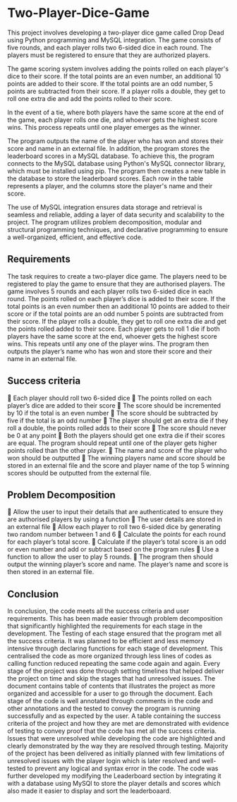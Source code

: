 # Two-Player-Dice-Game

This project involves developing a two-player dice game called Drop Dead using Python programming and MySQL integration. The game consists of five rounds, and each player rolls two 6-sided dice in each round. The players must be registered to ensure that they are authorized players.

The game scoring system involves adding the points rolled on each player's dice to their score. If the total points are an even number, an additional 10 points are added to their score. If the total points are an odd number, 5 points are subtracted from their score. If a player rolls a double, they get to roll one extra die and add the points rolled to their score.

In the event of a tie, where both players have the same score at the end of the game, each player rolls one die, and whoever gets the highest score wins. This process repeats until one player emerges as the winner.

The program outputs the name of the player who has won and stores their score and name in an external file. In addition, the program stores the leaderboard scores in a MySQL database. To achieve this, the program connects to the MySQL database using Python's MySQL connector library, which must be installed using pip. The program then creates a new table in the database to store the leaderboard scores. Each row in the table represents a player, and the columns store the player's name and their score.

The use of MySQL integration ensures data storage and retrieval is seamless and reliable, adding a layer of data security and scalability to the project. The program utilizes problem decomposition, modular and structural programming techniques, and declarative programming to ensure a well-organized, efficient, and effective code.


## Requirements

The task requires to create a two-player dice game. The players need to be registered to play the game to ensure that they are authorised players. The game involves 5 rounds and each player rolls two 6-sided dice in each round. The points rolled on each player’s dice is added to their score. If the total points is an even number then an additional 10 points are added to their score or if the total points are an odd number 5 points are subtracted from their score. If the player rolls a double, they get to roll one extra die and get the points rolled added to their score. Each player gets to roll 1 die if both players have the same score at the end, whoever gets the highest score wins. This repeats until any one of the player wins. The program then outputs the player’s name who has won and store their score and their name in an external file. 

## Success criteria 

	Each player should roll two 6-sided dice
	The points rolled on each player’s dice are added to their score
	The score should be incremented by 10 if the total is an even number
	The score should be subtracted by five if the total is an odd number
	The player should get an extra die if they roll a double,  the points rolled adds to their score
	The score should never be 0 at any point
	Both the players should get one extra die if their scores are equal. The program should repeat until one of the player gets higher points rolled than the other player. 
	The name and score of the player who won should be outputted
	The winning players name and score should be stored in an external file and the score and player name of the top 5 winning scores should be outputted from the external file. 

## Problem Decomposition


	Allow the user to input their details that are authenticated to ensure they are authorised players by using a function 
	The user details are stored in an external file
	Allow each player to roll two 6-sided dice by generating two random number between 1 and 6
	Calculate the points for each round for each player’s total score. 
	Calculate if the player’s total score is an odd or even number and add or subtract based on the program rules
	Use a function to allow the user to play 5 rounds.
	The program then should output the winning player’s score and name. The player’s name and score is then stored in an external file.

## Conclusion 

In conclusion, the code meets all the success criteria and user requirements. This has been made easier through problem decomposition that significantly highlighted the requirements for each stage in the development. The Testing of each stage ensured that the program met all the success criteria. It was planned to be efficient and less memory intensive through declaring functions for each stage of development. This centralised the code as more organized through less lines of codes as calling function reduced repeating the same code again and again. Every stage of the project was done through setting timelines that helped deliver the project on time and skip the stages that had unresolved issues. The document contains table of contents that illustrates the project as more organized and accessible for a user to go through the document. Each stage of the code is well annotated through comments in the code and other annotations and the tested to convey the program is running successfully and as expected by the user.  A table containing the success criteria of the project and how they are met are demonstrated with evidence of testing to convey proof that the code has met all the success criteria. Issues that were unresolved while developing the code are highlighted and clearly demonstrated by the way they are resolved through testing. Majority of the project has been delivered as initially planned with few limitations of unresolved issues with the player login which is later resolved and well-tested to prevent any logical and syntax error in the code. The code was further developed my modifying the Leaderboard section by integrating it with a database using MySQl to store the player details and scores which also made it easier to display and sort the leaderboaard. 
